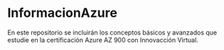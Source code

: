 # InformacionAzure
En este repositorio se incluirán los conceptos básicos y avanzados que estudie en la certificación Azure AZ 900 con Innovacción Virtual.
